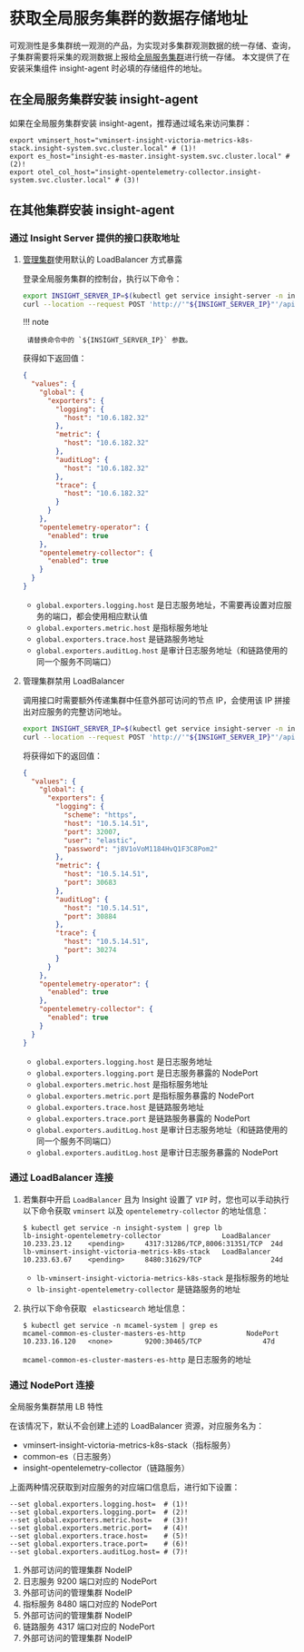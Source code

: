 # 获取全局服务集群的数据存储地址

可观测性是多集群统一观测的产品，为实现对多集群观测数据的统一存储、查询，
子集群需要将采集的观测数据上报给[全局服务集群](../../../kpanda/clusters/cluster-role.md#_2)进行统一存储。
本文提供了在安装采集组件 insight-agent 时必填的存储组件的地址。

## 在全局服务集群安装 insight-agent

如果在全局服务集群安装 insight-agent，推荐通过域名来访问集群：

```shell
export vminsert_host="vminsert-insight-victoria-metrics-k8s-stack.insight-system.svc.cluster.local" # (1)!
export es_host="insight-es-master.insight-system.svc.cluster.local" # (2)!
export otel_col_host="insight-opentelemetry-collector.insight-system.svc.cluster.local" # (3)!
```

## 在其他集群安装 insight-agent

### 通过 Insight Server 提供的接口获取地址

1. [管理集群](../../../kpanda/clusters/cluster-role.md#_3)使用默认的 LoadBalancer 方式暴露

    登录全局服务集群的控制台，执行以下命令：

    ```bash
    export INSIGHT_SERVER_IP=$(kubectl get service insight-server -n insight-system --output=jsonpath={.spec.clusterIP})
    curl --location --request POST 'http://'"${INSIGHT_SERVER_IP}"'/apis/insight.io/v1alpha1/agentinstallparam'
    ```

    !!! note

        请替换命令中的 `${INSIGHT_SERVER_IP}` 参数。

    获得如下返回值：

    ```json
    {
      "values": {
        "global": {
          "exporters": {
            "logging": {
              "host": "10.6.182.32"
            },
            "metric": {
              "host": "10.6.182.32"
            },
            "auditLog": {
              "host": "10.6.182.32"
            },
            "trace": {
              "host": "10.6.182.32"
            }
          }
        },
        "opentelemetry-operator": {
          "enabled": true
        },
        "opentelemetry-collector": {
          "enabled": true
        }
      }
    }
    ```

    - `global.exporters.logging.host` 是日志服务地址，不需要再设置对应服务的端口，都会使用相应默认值
    - `global.exporters.metric.host` 是指标服务地址
    - `global.exporters.trace.host` 是链路服务地址
    - `global.exporters.auditLog.host` 是审计日志服务地址（和链路使用的同一个服务不同端口）

1. 管理集群禁用 LoadBalancer

    调用接口时需要额外传递集群中任意外部可访问的节点 IP，会使用该 IP 拼接出对应服务的完整访问地址。

    ```bash
    export INSIGHT_SERVER_IP=$(kubectl get service insight-server -n insight-system --output=jsonpath={.spec.clusterIP})
    curl --location --request POST 'http://'"${INSIGHT_SERVER_IP}"'/apis/insight.io/v1alpha1/agentinstallparam' --data '{"extra": {"EXPORTER_EXTERNAL_IP": "10.5.14.51"}}'
    ```

    将获得如下的返回值：

    ```json
    {
      "values": {
        "global": {
          "exporters": {
            "logging": {
              "scheme": "https",
              "host": "10.5.14.51",
              "port": 32007,
              "user": "elastic",
              "password": "j8V1oVoM1184HvQ1F3C8Pom2"
            },
            "metric": {
              "host": "10.5.14.51",
              "port": 30683
            },
            "auditLog": {
              "host": "10.5.14.51",
              "port": 30884
            },
            "trace": {
              "host": "10.5.14.51",
              "port": 30274
            }
          }
        },
        "opentelemetry-operator": {
          "enabled": true
        },
        "opentelemetry-collector": {
          "enabled": true
        }
      }
    }
    ```

    - `global.exporters.logging.host` 是日志服务地址
    - `global.exporters.logging.port` 是日志服务暴露的 NodePort
    - `global.exporters.metric.host` 是指标服务地址
    - `global.exporters.metric.port` 是指标服务暴露的 NodePort
    - `global.exporters.trace.host` 是链路服务地址
    - `global.exporters.trace.port` 是链路服务暴露的 NodePort
    - `global.exporters.auditLog.host` 是审计日志服务地址（和链路使用的同一个服务不同端口）
    - `global.exporters.auditLog.host` 是审计日志服务暴露的 NodePort

### 通过 LoadBalancer 连接

1. 若集群中开启 `LoadBalancer` 且为 Insight 设置了 `VIP` 时，您也可以手动执行以下命令获取 `vminsert` 以及 `opentelemetry-collector` 的地址信息：

    ```shell
    $ kubectl get service -n insight-system | grep lb
    lb-insight-opentelemetry-collector               LoadBalancer   10.233.23.12    <pending>     4317:31286/TCP,8006:31351/TCP  24d
    lb-vminsert-insight-victoria-metrics-k8s-stack   LoadBalancer   10.233.63.67    <pending>     8480:31629/TCP                 24d
    ```
    
    - `lb-vminsert-insight-victoria-metrics-k8s-stack` 是指标服务的地址
    - `lb-insight-opentelemetry-collector` 是链路服务的地址

1. 执行以下命令获取 ` elasticsearch` 地址信息：

    ```shell
    $ kubectl get service -n mcamel-system | grep es
    mcamel-common-es-cluster-masters-es-http               NodePort    10.233.16.120   <none>        9200:30465/TCP               47d
    ```

    `mcamel-common-es-cluster-masters-es-http` 是日志服务的地址

### 通过 NodePort 连接

全局服务集群禁用 LB 特性

在该情况下，默认不会创建上述的 LoadBalancer 资源，对应服务名为：

- vminsert-insight-victoria-metrics-k8s-stack（指标服务）
- common-es（日志服务）
- insight-opentelemetry-collector（链路服务）

上面两种情况获取到对应服务的对应端口信息后，进行如下设置：

```shell
--set global.exporters.logging.host=  # (1)!
--set global.exporters.logging.port=  # (2)!
--set global.exporters.metric.host=   # (3)!
--set global.exporters.metric.port=   # (4)!
--set global.exporters.trace.host=    # (5)!
--set global.exporters.trace.port=    # (6)!
--set global.exporters.auditLog.host= # (7)!
```

1. 外部可访问的管理集群 NodeIP
2. 日志服务 9200 端口对应的 NodePort
3. 外部可访问的管理集群 NodeIP
4. 指标服务 8480 端口对应的 NodePort
5. 外部可访问的管理集群 NodeIP
6. 链路服务 4317 端口对应的 NodePort
7. 外部可访问的管理集群 NodeIP
